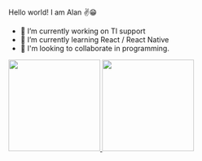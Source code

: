 Hello world! I am Alan ✌😁


- 🔭 I’m currently working on TI support
- 🌱 I’m currently learning React / React Native
- 👯 I'm looking to collaborate in programming.

<div>
  <a href="https://www.linkedin.com/in/alan-nascimento-da-silva-8a1620323/">
  <img height="180em" src="https://github-readme-stats.vercel.app/api?username=AlanNascimento222/>
  <img height="180em" src="https://github.com/AlanNascimento222/github-readme-stat"/>
  <img height="180em" src="https://github-readme-stats.vercel.app/api?username=AlanNascimento222&show=reviews,discussions_started,discussions_answered,prs_merged,prs_merged_percentage"/>
</div>

